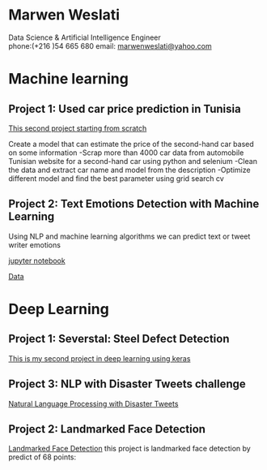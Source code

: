 # Marwen Weslati
Data Science & Artificial Intelligence Engineer<br>
phone:(+216 )54 665 680 email: marwenweslati@yahoo.com

# Machine learning 



## Project 1: Used car price  prediction in Tunisia
[This second project starting from  scratch](https://github.com/Marwen-93/voiture_occasion)

Create a model that can estimate the price of the second-hand car based on some information -Scrap more than 4000 car data from automobile Tunisian website for a second-hand car using python and selenium -Clean the data and extract car name and model from the description -Optimize different model and find the best parameter using grid search cv
## Project 2: Text Emotions Detection with Machine Learning 

Using NLP and machine learning algorithms we can predict text or tweet  writer emotions 



[jupyter notebook](https://github.com/Marwen-93/textemotiondetection/blob/main/textemotiondetectio.ipynb)


[Data](https://github.com/Marwen-93/textemotiondetection/blob/main/data.txt)




# Deep Learning
## Project 1: Severstal: Steel Defect Detection

[This is my second project in deep learning using keras](https://www.kaggle.com/weslatimarwen/keras-model-acc-0-8)

## Project 3: NLP with Disaster Tweets challenge

[Natural Language Processing with Disaster Tweets](https://www.kaggle.com/weslatimarwen/nlp-with-disaster-tweets-challenge)


## Project 2: Landmarked Face Detection
[Landmarked Face Detection](https://github.com/Marwen-93/landmarksfaceproject-/blob/main/README.md)
this project is landmarked face detection by predict of 68 points:
